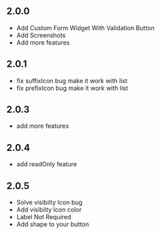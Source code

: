 ## 2.0.0

* Add Custom Form Widget With Validation Button
* Add Screenshots
* Add more features

## 2.0.1

* fix  suffixIcon bug make it work with list
* fix  prefixIcon bug make it work with list

## 2.0.3

* add more features


## 2.0.4

* add readOnly feature

## 2.0.5

* Solve visibilty Icon bug
* Add visibilty Icon color
* Label Not Required
* Add shape to your button





